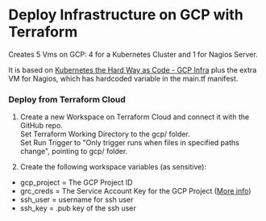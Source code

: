 # Deploy Infrastructure on GCP with Terraform

Creates 5 Vms on GCP: 4 for a Kubernetes Cluster and 1 for Nagios Server.

It is based on [Kubernetes the Hard Way as Code - GCP Infra](https://github.com/xvag/k8s-iac-thw/tree/main/gcp) plus the extra VM for Nagios, which has hardcoded variable in the main.tf manifest.

### Deploy from Terraform Cloud

01. Create a new Workspace on Terraform Cloud and connect it with the GitHub repo.  
Set Terraform Working Directory to the gcp/ folder.  
Set Run Trigger to "Only trigger runs when files in specified paths change", pointing to gcp/ folder.


02. Create the following workspace variables (as sensitive):
- gcp_project = The GCP Project ID
- grc_creds   = The Service Account Key for the GCP Project ([More info](https://stackoverflow.com/questions/68290090/set-up-google-cloud-platform-gcp-authentication-for-terraform-cloud))
- ssh_user = username for ssh user
- ssh_key  = .pub key of the ssh user
